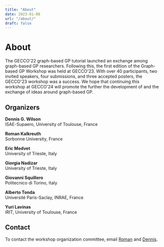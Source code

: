 ```yaml
---
title: "About"
date: 2023-01-08
url: "/about/"
draft: false
---
```


# About

The GECCO'22 graph-based GP tutorial launched an exchange among graph-based GP researchers. 
Following this, the first edition of the Graph-based GP Workshop was held at  GECCO'23. 
With over 40 participants, two invited speakers, four submissions, and three accepted posters, the GECCO'23 workshop was a success. 
We hope that continuing this workshop at GECCO'24 will promote the further the development of and the exchange of ideas around graph-based GP. 

## Organizers

**Dennis G. Wilson**<br/>
ISAE-Supaero, University of Toulouse, France

**Roman Kalkreuth**<br/>
Sorbonne University, France

**Eric Medvet**<br/>
University of Trieste, Italy

**Giorgia Nadizar**<br/>
University of Trieste, Italy

**Giovanni Squillero**<br/>
Politecnico di Torino, Italy

**Alberto Tonda**<br/>
Université Paris-Saclay, INRAE, France

**Yuri Lavinas**<br/>
IRIT, University of Toulouse, France



## Contact

To contact the workshop organization committee, email [Roman](mailto:roman.kalkreuth@lip6.fr) and [Dennis](mailto:dennis.wilson@isae.fr).
